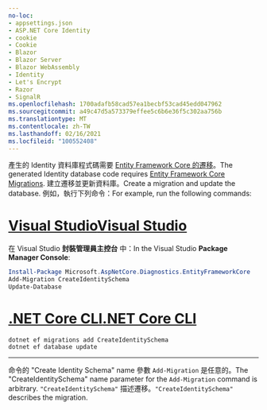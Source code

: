 ```yaml
---
no-loc:
- appsettings.json
- ASP.NET Core Identity
- cookie
- Cookie
- Blazor
- Blazor Server
- Blazor WebAssembly
- Identity
- Let's Encrypt
- Razor
- SignalR
ms.openlocfilehash: 1700adafb58cad57ea1becbf53cad45edd047962
ms.sourcegitcommit: a49c47d5a573379effee5c6b6e36f5c302aa756b
ms.translationtype: MT
ms.contentlocale: zh-TW
ms.lasthandoff: 02/16/2021
ms.locfileid: "100552408"
---
```

<span data-ttu-id="06622-101">產生的 Identity 資料庫程式碼需要 [Entity Framework Core 的遷移](/ef/core/managing-schemas/migrations/)。</span><span class="sxs-lookup"><span data-stu-id="06622-101">The generated Identity database code requires [Entity Framework Core Migrations](/ef/core/managing-schemas/migrations/).</span></span> <span data-ttu-id="06622-102">建立遷移並更新資料庫。</span><span class="sxs-lookup"><span data-stu-id="06622-102">Create a migration and update the database.</span></span> <span data-ttu-id="06622-103">例如，執行下列命令：</span><span class="sxs-lookup"><span data-stu-id="06622-103">For example, run the following commands:</span></span>

# <a name="visual-studio"></a>[<span data-ttu-id="06622-104">Visual Studio</span><span class="sxs-lookup"><span data-stu-id="06622-104">Visual Studio</span></span>](#tab/visual-studio)

<span data-ttu-id="06622-105">在 Visual Studio **封裝管理員主控台** 中：</span><span class="sxs-lookup"><span data-stu-id="06622-105">In the Visual Studio **Package Manager Console**:</span></span>

```powershell
Install-Package Microsoft.AspNetCore.Diagnostics.EntityFrameworkCore
Add-Migration CreateIdentitySchema
Update-Database
```

# <a name="net-core-cli"></a>[<span data-ttu-id="06622-106">.NET Core CLI</span><span class="sxs-lookup"><span data-stu-id="06622-106">.NET Core CLI</span></span>](#tab/netcore-cli)

```dotnetcli
dotnet ef migrations add CreateIdentitySchema
dotnet ef database update
```

---

<span data-ttu-id="06622-107">命令的 "Create Identity Schema" name 參數 `Add-Migration` 是任意的。</span><span class="sxs-lookup"><span data-stu-id="06622-107">The "CreateIdentitySchema" name parameter for the `Add-Migration` command is arbitrary.</span></span> <span data-ttu-id="06622-108">`"CreateIdentitySchema"` 描述遷移。</span><span class="sxs-lookup"><span data-stu-id="06622-108">`"CreateIdentitySchema"` describes the migration.</span></span>
